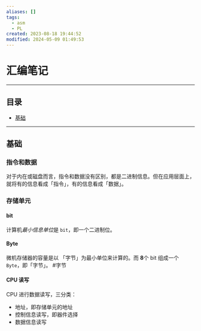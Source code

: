 ```yaml
---
aliases: []
tags:
  - asm
  - PL
created: 2023-08-18 19:44:52
modified: 2024-05-09 01:49:53
---
```


# 汇编笔记

---

## 目录

* [基础](#基础)

---

## 基础

### 指令和数据

对于内在或磁盘而言，指令和数据没有区别，都是二进制信息。但在应用层面上，就将有的信息看成「指令」，有的信息看成「数据」。

### 存储单元

#### bit

计算机*最小信息单位*是 `bit`，即一个二进制位。

#### Byte

微机存储器的容量是以 「字节」为最小单位来计算的。而 **8**个 bit 组成一个 `Byte`，即「字节」。 #字节

#### CPU 读写

CPU 进行数据读写，三分类：

* 地址，即存储单元的地址
* 控制信息读写，即器件选择
* 数据信息读写
